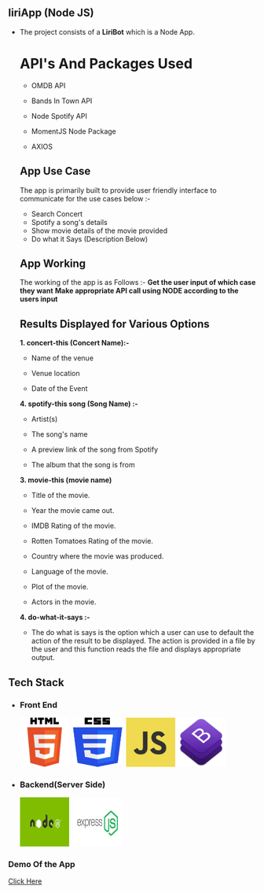 ## liriApp (Node JS)

- The project consists of a **LiriBot** which is a Node App.


    # API's And Packages Used

    - OMDB API

    - Bands In Town API

    - Node Spotify API

    - MomentJS Node Package

    - AXIOS

    ## App Use Case

    The app is primarily built to provide user friendly interface to communicate for the use cases below :-

    - Search Concert

    * Spotify a song's details

    - Show movie details of the movie provided

    * Do what it Says (Description Below)

    ## App Working

    The working of the app is as Follows :-
    **Get the user input of which case they want**
    **Make appropriate API call using NODE according to the users input**

    ## Results Displayed for Various Options

    **1. concert-this (Concert Name):-**

    - Name of the venue

    - Venue location

    - Date of the Event

    **4. spotify-this song (Song Name) :-**

    - Artist(s)
    - The song's name

    - A preview link of the song from Spotify

    - The album that the song is from

    **3. movie-this (movie name)**

    - Title of the movie.
    - Year the movie came out.

    - IMDB Rating of the movie.

    - Rotten Tomatoes Rating of the movie.

    - Country where the movie was produced.

    - Language of the movie.

    - Plot of the movie.

    - Actors in the movie.

    **4. do-what-it-says :-**

    - The do what is says is the option which a user can use to default the action of the result to be displayed. The action is provided in a file by the user and this function reads the file and displays appropriate output.

## Tech Stack

- ### Front End

   <img src="./images/HTML.png" width="100" height="100"> 
   <img src="./images/CSS.png" width="100" height="100"> 
   <img src="./images/javascript.png" width="100" height="100">
   <img src="./images/bootstrap.png" width="100" height="100"> 

- ### Backend(Server Side)

   <img src="./images/node.png" width="100" height="100"> 
   <img src="./images/express.png" width="100" height="100"> 

### Demo Of the App

[Click Here](https://youtu.be/WRF9ytneNIM)
